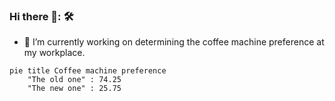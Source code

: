 ### Hi there 👋: 🛠

- 🔭 I’m currently working on determining the coffee machine preference at my workplace. 

```mermaid
pie title Coffee machine preference
    "The old one" : 74.25
    "The new one" : 25.75
```
    
<!--
**anyosa/anyosa** is a ✨ _special_ ✨ repository because its `README.md` (this file) appears on your GitHub profile.

Here are some ideas to get you started:

 ...
- 🌱 I’m currently learning ...
- 👯 I’m looking to collaborate on ...
- 🤔 I’m looking for help with ...
- 💬 Ask me about ...
- 📫 How to reach me: ...
- 😄 Pronouns: ...
- ⚡ Fun fact: ...
-->
